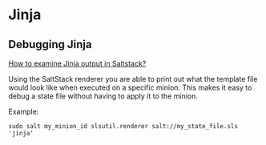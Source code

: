 # Jinja

## Debugging Jinja
[How to examine Jinja output in Saltstack?](https://devops.stackexchange.com/questions/1156/how-to-examine-jinja-output-in-saltstack)

Using the SaltStack renderer you are able to print out what the template file would look like when executed on a specific minion. This makes it easy to debug a state file without having to apply it to the minion.

Example:
```
sudo salt my_minion_id slsutil.renderer salt://my_state_file.sls 'jinja'
```
